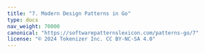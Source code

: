 ```yaml
---
title: "7. Modern Design Patterns in Go"
type: docs
nav_weight: 70000
canonical: "https://softwarepatternslexicon.com/patterns-go/7"
license: "© 2024 Tokenizer Inc. CC BY-NC-SA 4.0"
---
```

